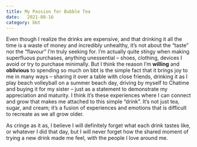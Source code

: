 ```yaml
---
title: My Passion for Bubble Tea
date:   2021-08-16
category: bbt
---
```

Even though I realize the drinks are expensive, and that drinking it all the time is a waste of money and incredibly unhealthy, it’s not about the “taste” nor the “flavour” I’m truly seeking for. I’m actually quite stingy when making superfluous purchases, anything unessential – shoes, clothing, devices I avoid or try to purchase minimally. But I think the reason I’m **willing** and **oblivious** to spending so much on bbt is the simple fact that it brings joy to me in many ways – sharing it over a table with close friends, drinking it as I play beach volleyball on a summer beach day, driving by myself to Chatime and buying it for my sister – just as a statement to demonstrate my appreciation and maturity. I think it’s these experiences where I can connect and grow that makes me attached to this simple “drink”. It’s not just tea, sugar, and cream; it’s a fusion of experiences and emotions that is difficult to recreate as we all grow older.

As cringe as it as, I believe I will definitely forget what each drink tastes like, or whatever I did that day, but I will never forget how  the shared moment of trying a new drink made me feel, with the people I love around me.